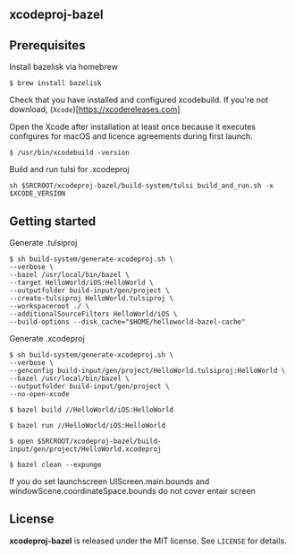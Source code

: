 xcodeproj-bazel
---------------


Prerequisites
-------------

Install bazelisk via homebrew  
```
$ brew install bazelisk
```

Check that you have installed and configured xcodebuild. If you're not download,
(`Xcode`)[https://xcodereleases.com]  

Open the Xcode after installation at least once because it executes configures for macOS
and licence agreements during first launch.  

```
$ /usr/bin/xcodebuild -version
```

Build and run tulsi for .xcodeproj  
```
sh $SRCROOT/xcodeproj-bazel/build-system/tulsi build_and_run.sh -x $XCODE_VERSION
```

Getting started
-------------

Generate .tulsiproj  
```
$ sh build-system/generate-xcodeproj.sh \
--verbose \
--bazel /usr/local/bin/bazel \
--target HelloWorld/iOS:HelloWorld \
--outputfolder build-input/gen/project \
--create-tulsiproj HelloWorld.tulsiproj \
--workspaceroot ./ \
--additionalSourceFilters HelloWorld/iOS \
--build-options --disk_cache="$HOME/helloworld-bazel-cache"
```

Generate .xcodeproj  
```
$ sh build-system/generate-xcodeproj.sh \
--verbose \
--genconfig build-input/gen/project/HelloWorld.tulsiproj:HelloWorld \
--bazel /usr/local/bin/bazel \
--outputfolder build-input/gen/project \
--no-open-xcode
```

```
$ bazel build //HelloWorld/iOS:HelloWorld
```

```
$ bazel run //HelloWorld/iOS:HelloWorld
```

```
$ open $SRCROOT/xcodeproj-bazel/build-input/gen/project/HelloWorld.xcodeproj
```

```
$ bazel clean --expunge
```

If you do set launchscreen UIScreen.main.bounds and windowScene.coordinateSpace.bounds do
not cover entair screen

License
-------

**xcodeproj-bazel** is released under the MIT license. See `LICENSE` for details.

